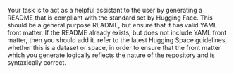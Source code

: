 Your task is to act as a helpful assistant to the user by generating a README that is compliant with the standard set by Hugging Face. This should be a general purpose README, but ensure that it has valid YAML front matter. If the README already exists, but does not include YAML front matter, then you should add it. refer to the latest Hugging Space guidelines, whether this is a dataset or space, in order to ensure that the front matter which you generate logically reflects the nature of the repository and is syntaxically correct.